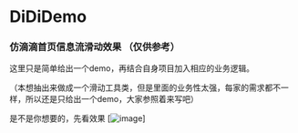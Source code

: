 # DiDiDemo
### 仿滴滴首页信息流滑动效果 （仅供参考）

这里只是简单给出一个demo，再结合自身项目加入相应的业务逻辑。

（本想抽出来做成一个滑动工具类，但是里面的业务性太强，每家的需求都不一样，所以还是只给出一个demo，大家参照着来写吧）

是不是你想要的，先看效果
[![image](https://github.com/magicbaby810/DiDiDemo/tree/master/app/src/main/res/raw/demo_video.gif)]
